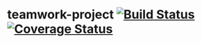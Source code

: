 # teamwork-project [![Build Status](https://travis-ci.com/eizodann/teamwork-project.svg?branch=develop)](https://travis-ci.com/eizodann/teamwork-project) [![Coverage Status](https://coveralls.io/repos/github/eizodann/teamwork-project/badge.svg?branch=develop)](https://coveralls.io/github/eizodann/teamwork-project?branch=develop)
